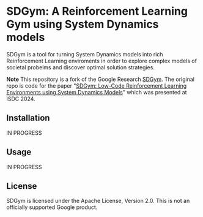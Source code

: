 # SDGym: A Reinforcement Learning Gym using System Dynamics models


SDGym is a tool for turning System Dynamics models into rich Reinforcement Learning enviroments in order to explore complex models of societal probelms and discover optimal solution strategies.

**Note** This repository is a fork of the Google Research [SDGym](https://github.com/GILSorg/sd_gym). The original repo is code for the paper "[SDGym: Low-Code Reinforcement Learning Environments using System Dynamics Models](https://arxiv.org/abs/2310.12494)" which was presented at ISDC 2024. 




## Installation
IN PROGRESS


## Usage
 IN PROGRESS


## License
SDGym is licensed under the Apache License, Version 2.0.
This is not an officially supported Google product.
